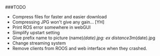 ###TODO

- Compress files for faster and easier download
 - Compressing JPG won't give any gain... [YH]
- Print ROS error somewhere in webGUI
- Simplify upstart setting
- Give prefix name to picture (name)_(date).jpg: ex distance3m_(date).jpg
- Change streaming system
- Remove clients from ROOS and web interface when they crashed.
